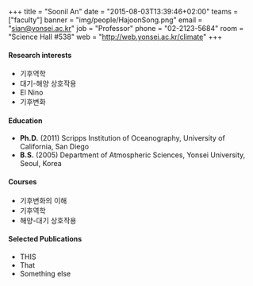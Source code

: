 +++ 
title = "Soonil An"
date = "2015-08-03T13:39:46+02:00"
teams = ["faculty"]
banner = "img/people/HajoonSong.png"
email = "sian@yonsei.ac.kr"
job = "Professor"
phone = "02-2123-5684"
room = "Science Hall #538"
web = "http://web.yonsei.ac.kr/climate"
+++

#### Research interests
+ 기후역학
+ 대기-해양 상호작용
+ El Nino
+ 기후변화

#### Education
+ **Ph.D.** (2011) Scripps Institution of Oceanography, University of California, San Diego
+ **B.S.** (2005) Department of Atmospheric Sciences, Yonsei University, Seoul, Korea

#### Courses
+ 기후변화의 이해
+ 기후역학
+ 해양-대기 상호작용

#### Selected Publications
+ THIS
+ That
+ Something else
